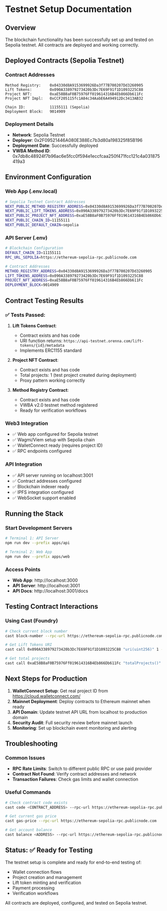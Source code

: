# Testnet Setup Documentation

## Overview

The blockchain functionality has been successfully set up and tested on Sepolia testnet. All contracts are deployed and working correctly.

## Deployed Contracts (Sepolia Testnet)

### Contract Addresses
```
Method Registry:    0x04330d8A9153699926Da3f77B700207Dd3260905
Lift Tokens:        0x090A338979273420b3Dc7E69F91f1D1093225C88
Project NFT:        0xaE58B8aF0B75976Ff019614316B4Eb866Db611Fc
Project NFT Impl:   0xCCF205115fc1A84c34AabE6A494912Dc3413AB32

Chain ID:           11155111 (Sepolia)
Deployment Block:   9014909
```

### Deployment Details
- **Network**: Sepolia Testnet
- **Deployer**: 0x2F09521446A080E388Ec7b3d80a198325f85B196
- **Deployment Date**: Successfully deployed
- **VWBA Method ID**: 0x7db8c48924f7b96ac6e5fcc0f594e1eccfcaa250f471fcc121c4a031875419a3

## Environment Configuration

### Web App (.env.local)
```bash
# Sepolia Testnet Contract Addresses
NEXT_PUBLIC_METHOD_REGISTRY_ADDRESS=0x04330d8A9153699926Da3f77B700207Dd3260905
NEXT_PUBLIC_LIFT_TOKENS_ADDRESS=0x090A338979273420b3Dc7E69F91f1D1093225C88
NEXT_PUBLIC_PROJECT_NFT_ADDRESS=0xaE58B8aF0B75976Ff019614316B4Eb866Db611Fc
NEXT_PUBLIC_CHAIN_ID=11155111
NEXT_PUBLIC_DEFAULT_CHAIN=sepolia
```

### API Server (.env)
```bash
# Blockchain Configuration
DEFAULT_CHAIN_ID=11155111
RPC_URL_SEPOLIA=https://ethereum-sepolia-rpc.publicnode.com

# Contract Addresses
METHOD_REGISTRY_ADDRESS=0x04330d8A9153699926Da3f77B700207Dd3260905
LIFT_TOKENS_ADDRESS=0x090A338979273420b3Dc7E69F91f1D1093225C88
PROJECT_NFT_ADDRESS=0xaE58B8aF0B75976Ff019614316B4Eb866Db611Fc
DEPLOYMENT_BLOCK=9014909
```

## Contract Testing Results

### ✅ Tests Passed:

1. **Lift Tokens Contract**: 
   - Contract exists and has code
   - URI function returns: `https://api-testnet.orenna.com/lift-tokens/{id}/metadata`
   - Implements ERC1155 standard

2. **Project NFT Contract**:
   - Contract exists and has code  
   - Total projects: 1 (test project created during deployment)
   - Proxy pattern working correctly

3. **Method Registry Contract**:
   - Contract exists and has code
   - VWBA v2.0 testnet method registered
   - Ready for verification workflows

### Web3 Integration
- ✅ Web app configured for Sepolia testnet
- ✅ Wagmi/Viem setup with Sepolia chain
- ✅ WalletConnect ready (requires project ID)
- ✅ RPC endpoints configured

### API Integration
- ✅ API server running on localhost:3001
- ✅ Contract addresses configured
- ✅ Blockchain indexer ready
- ✅ IPFS integration configured
- ✅ WebSocket support enabled

## Running the Stack

### Start Development Servers
```bash
# Terminal 1: API Server
npm run dev --prefix apps/api

# Terminal 2: Web App  
npm run dev --prefix apps/web
```

### Access Points
- **Web App**: http://localhost:3000
- **API Server**: http://localhost:3001
- **API Docs**: http://localhost:3001/docs

## Testing Contract Interactions

### Using Cast (Foundry)
```bash
# Check current block number
cast block-number --rpc-url https://ethereum-sepolia-rpc.publicnode.com

# Get Lift Tokens URI
cast call 0x090A338979273420b3Dc7E69F91f1D1093225C88 "uri(uint256)" 1 --rpc-url https://ethereum-sepolia-rpc.publicnode.com

# Get total projects
cast call 0xaE58B8aF0B75976Ff019614316B4Eb866Db611Fc "totalProjects()" --rpc-url https://ethereum-sepolia-rpc.publicnode.com
```

## Next Steps for Production

1. **WalletConnect Setup**: Get real project ID from https://cloud.walletconnect.com/
2. **Mainnet Deployment**: Deploy contracts to Ethereum mainnet when ready
3. **API Domain**: Update testnet API URL from localhost to production domain
4. **Security Audit**: Full security review before mainnet launch
5. **Monitoring**: Set up blockchain event monitoring and alerting

## Troubleshooting

### Common Issues
- **RPC Rate Limits**: Switch to different public RPC or use paid provider
- **Contract Not Found**: Verify contract addresses and network
- **Transaction Failures**: Check gas limits and wallet connection

### Useful Commands
```bash
# Check contract code exists
cast code <CONTRACT_ADDRESS> --rpc-url https://ethereum-sepolia-rpc.publicnode.com

# Get current gas price  
cast gas-price --rpc-url https://ethereum-sepolia-rpc.publicnode.com

# Get account balance
cast balance <ADDRESS> --rpc-url https://ethereum-sepolia-rpc.publicnode.com
```

## Status: ✅ Ready for Testing

The testnet setup is complete and ready for end-to-end testing of:
- Wallet connection flows
- Project creation and management
- Lift token minting and verification
- Payment processing
- Verification workflows

All contracts are deployed, configured, and tested on Sepolia testnet.